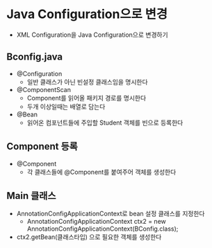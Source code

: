 # Java Configuration으로 변경  
- XML Configuration을 Java Configuration으로 변경하기  
  
  
## Bconfig.java 
+ @Configuration    
    - 일반 클래스가 아닌 빈설정 클래스임을 명시한다  
+ @ComponentScan  
    - Component를 읽어올 패키지 경로를 명시한다
    - 두개 이상일때는 배열로 담는다  
+ @Bean  
    - 읽어온 컴포넌트들에 주입할 Student 객체를 빈으로 등록한다  

## Component 등록
+ @Component
	- 각 클래스들에 @Component를 붙여주어 객체를 생성한다 
	
## Main 클래스
+ AnnotationConfigApplicationContext로 bean 설정 클래스를 지정한다
	- AnnotationConfigApplicationContext ctx2 = new AnnotationConfigApplicationContext(BConfig.class);  
+ ctx2.getBean(클래스타입) 으로 필요한 객체를 생성한다
	